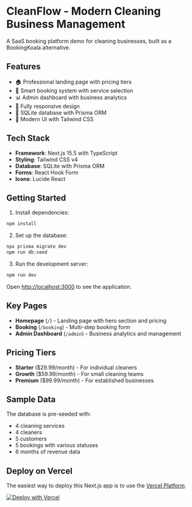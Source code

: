 # CleanFlow - Modern Cleaning Business Management

A SaaS booking platform demo for cleaning businesses, built as a BookingKoala alternative.

## Features

- 🏠 Professional landing page with pricing tiers
- 📅 Smart booking system with service selection
- 📊 Admin dashboard with business analytics
- 📱 Fully responsive design
- 💾 SQLite database with Prisma ORM
- 🎨 Modern UI with Tailwind CSS

## Tech Stack

- **Framework**: Next.js 15.5 with TypeScript
- **Styling**: Tailwind CSS v4
- **Database**: SQLite with Prisma ORM
- **Forms**: React Hook Form
- **Icons**: Lucide React

## Getting Started

1. Install dependencies:
```bash
npm install
```

2. Set up the database:
```bash
npx prisma migrate dev
npm run db:seed
```

3. Run the development server:
```bash
npm run dev
```

Open [http://localhost:3000](http://localhost:3000) to see the application.

## Key Pages

- **Homepage** (`/`) - Landing page with hero section and pricing
- **Booking** (`/booking`) - Multi-step booking form
- **Admin Dashboard** (`/admin`) - Business analytics and management

## Pricing Tiers

- **Starter** ($29.99/month) - For individual cleaners
- **Growth** ($59.99/month) - For small cleaning teams
- **Premium** ($99.99/month) - For established businesses

## Sample Data

The database is pre-seeded with:
- 4 cleaning services
- 4 cleaners
- 5 customers
- 5 bookings with various statuses
- 6 months of revenue data

## Deploy on Vercel

The easiest way to deploy this Next.js app is to use the [Vercel Platform](https://vercel.com).

[![Deploy with Vercel](https://vercel.com/button)](https://vercel.com/new/clone?repository-url=https://github.com/yourusername/cleanflow)